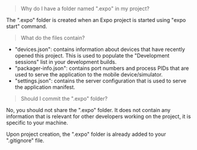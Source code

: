 > Why do I have a folder named ".expo" in my project?

The ".expo" folder is created when an Expo project is started using "expo start" command.

> What do the files contain?

- "devices.json": contains information about devices that have recently opened this project. This is used to populate
  the "Development sessions" list in your development builds.
- "packager-info.json": contains port numbers and process PIDs that are used to serve the application to the mobile
  device/simulator.
- "settings.json": contains the server configuration that is used to serve the application manifest.

> Should I commit the ".expo" folder?

No, you should not share the ".expo" folder. It does not contain any information that is relevant for other developers
working on the project, it is specific to your machine.

Upon project creation, the ".expo" folder is already added to your ".gitignore" file.

